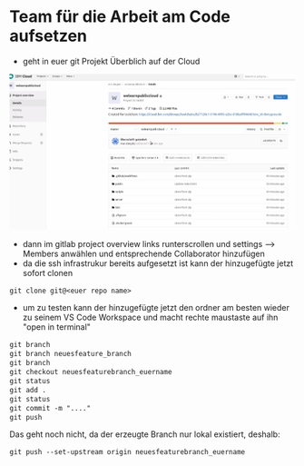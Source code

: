 # Team für die Arbeit am Code aufsetzen



* geht in euer git Projekt Überblich auf der Cloud

![](../../../.gitbook/assets/image%20%2827%29.png)

* dann im gitlab project overview links runterscrollen und settings --&gt; Members anwählen und entsprechende Collaborator hinzufügen
* da die ssh infrastrukur bereits aufgesetzt ist kann der hinzugefügte jetzt sofort clonen

```text
git clone git@<euer repo name>
```

* um zu testen kann der hinzugefügte jetzt den ordner am besten wieder zu seinem VS Code Workspace und macht rechte maustaste auf ihn "open in terminal"

```text
git branch
git branch neuesfeature_branch 
git branch
git checkout neuesfeaturebranch_euername
git status 
git add . 
git status 
git commit -m "...."
git push
```

Das geht noch nicht, da der erzeugte Branch nur lokal existiert, deshalb:

```text
git push --set-upstream origin neuesfeaturebranch_euername
```



